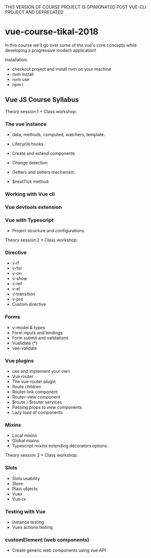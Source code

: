 THIS VERSION OF COURSE PROJECT IS OPINIONATED POST VUE-CLI PROJECT AND DEPRECATED




















# vue-course-tikal-2018

In this course we'll go over some of the vue's core concepts while developing a progressive modern application!

Installation:
- checkout project and install nvm on your machine 
- nvm install
- nvm use
- npm i


## Vue JS Course Syllabus

Theory session 1 + Class workshop:
### The vue instance
- data, methods, computed, watchers, template.
- Lifecycle hooks.
- Create and extend components

- Change detection
- Getters and setters mechanism.
- $nextTick method.

### Working with Vue cli

### Vue devtools extension

### Vue with Typescript
- Project structure and configurations.

Theory session 2 + Class workshop:
### Directive
- v-if
- v-for
- v-on
- v-show
- v-ref
- v-el
- v-transition
- v-pre
- Custom directive

### Forms
- v-model & types
- Form inputs and bindings
- Form submit and validations
- Vuelidate (*)
- vee-validate

### Vue plugins
- use and implement your own 
- Vue router
- The vue-router plugin
- Route children
- Router-link component
- Router-view component
- $route / $router services
- Passing props to view components
- Lazy load of components

### Mixins
- Local mixins
- Global mixins
- Typescript mixins extending decorators options

Theory session 3 + Class workshop:
### Slots
- Slots usability 
- Store
- Plain objects
- Vuex
- Vue-rx

### Testing with Vue
- Instance testing
- Vuex actions testing 

### customElement (web components)
- Create generic web components using vue API

